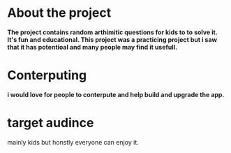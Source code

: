 
# About the project 

**The  project contains random arthimitic questions for kids to to solve it. It's fun and educational.
This project was a practicing project but i saw that it has potentioal and many people may find it usefull.**

# Conterputing 

**i would love for people to conterpute and help build and upgrade the app.**

# target audince
mainly kids but honstly everyone can enjoy it.
